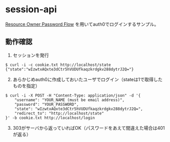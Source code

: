 # session-api
[Resource Owner Password Flow](https://auth0.com/docs/authorization/flows/resource-owner-password-flow) を用いてauth0でログインするサンプル。

## 動作確認
1. セッションを発行
```shell
$ curl -i -c cookie.txt http://localhost/state
{"state":"wIzwtxAQxte3dCtr5hVUDUfkaqzkrdgkv288dytrJ2Q="}
```
2. あらかじめauth0に作成しておいたユーザでログイン（stateは1で取得したものを指定）
```shell
$ curl -i -X POST -H "Content-Type: application/json" -d '{
    "username": "YOUR_NAME (must be email address)",
    "password": "YOUR_PASSWORD",
    "state": "wIzwtxAQxte3dCtr5hVUDUfkaqzkrdgkv288dytrJ2Q=",
    "redirect_to": "http://localhost/state"
}' -b cookie.txt http://localhost/login
```
3. 303がサーバから返っていればOK（パスワードをあえて間違えた場合は401が返る）